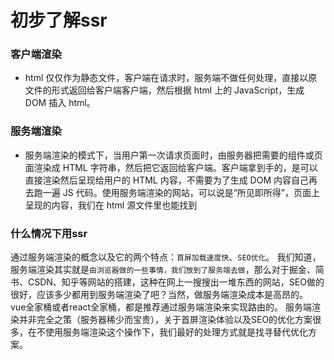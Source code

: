 # 初步了解ssr



### 客户端渲染

* html 仅仅作为静态文件，客户端在请求时，服务端不做任何处理，直接以原文件的形式返回给客户端客户端，然后根据 html 上的 JavaScript，生成 DOM 插入 html。



### 服务端渲染

* 服务端渲染的模式下，当用户第一次请求页面时，由服务器把需要的组件或页面渲染成 HTML 字符串，然后把它返回给客户端。客户端拿到手的，是可以直接渲染然后呈现给用户的 HTML 内容，不需要为了生成 DOM 内容自己再去跑一遍 JS 代码。使用服务端渲染的网站，可以说是“所见即所得”，页面上呈现的内容，我们在 html 源文件里也能找到

  





### 什么情况下用ssr

通过服务端渲染的概念以及它的两个特点：`首屏加载速度快`、`SEO优化`。 我们知道，服务端渲染其实就是`由浏览器做的一些事情，我们放到了服务端去做`，那么对于掘金、简书、CSDN、知乎等网站的搭建，这种在网上一搜搜出一堆东西的网站，SEO做的很好，应该多少都用到服务端渲染了吧？当然，做服务端渲染成本是高昂的。 vue全家桶或者react全家桶，都是推荐通过服务端渲染来实现路由的。 服务端渲染并非完全之策（服务器稀少而宝贵），关于首屏渲染体验以及SEO的优化方案很多，在不使用服务端渲染这个操作下，我们最好的处理方式就是找寻替代优化方案。

